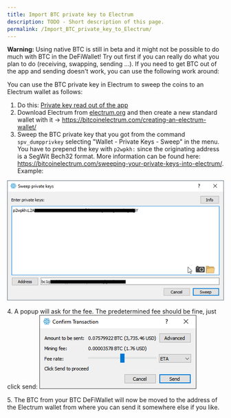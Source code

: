 ```yaml
---
title: Import BTC private key to Electrum
description: TODO - Short description of this page.
permalink: /Import_BTC_private_key_to_Electrum/
---
```


**Warning:** Using native BTC is still in beta and it might not be possible to do much with BTC in the DeFiWallet! Try out first if you can really do what you plan to do (receiving, swapping, sending ...). If you need to get BTC out of the app and sending doesn't work, you can use the following work around:

You can use the BTC private key in Electrum to sweep the coins to an Electrum wallet as follows:

1.  Do this: [Private key read out of the app](./Read_out_private_key.md)
2.  Download Electrum from [electrum.org](https://electrum.org/) and then create a new standard wallet with it -\> <https://bitcoinelectrum.com/creating-an-electrum-wallet/>
3.  Sweep the BTC private key that you got from the command `spv_dumpprivkey` selecting "Wallet - Private Keys - Sweep" in the menu. You have to prepend the key with `p2wpkh:` since the originating address is a SegWit Bech32 format. More information can be found here: <https://bitcoinelectrum.com/sweeping-your-private-keys-into-electrum/>. Example:

![](./../media/Sweep_the_key.png)

4\. A popup will ask for the fee. The predetermined fee should be fine, just click send:
![](./../media/Fees.png)

5\. The BTC from your BTC DeFiWallet will now be moved to the address of the Electrum wallet from where you can send it somewhere else if you like.
